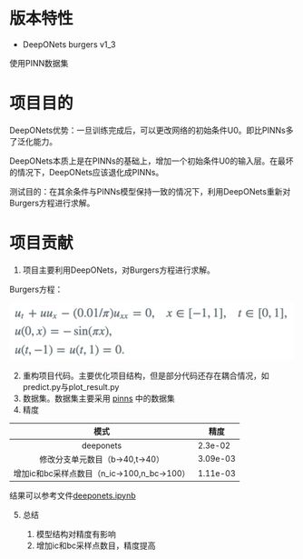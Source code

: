 # 版本特性

- DeepONets burgers v1_3

使用PINN数据集

# 项目目的

DeepONets优势：一旦训练完成后，可以更改网络的初始条件U0。即比PINNs多了泛化能力。

DeepONets本质上是在PINNs的基础上，增加一个初始条件U0的输入层。在最坏的情况下，DeepONets应该退化成PINNs。

测试目的：在其余条件与PINNs模型保持一致的情况下，利用DeepONets重新对Burgers方程进行求解。

# 项目贡献

1. 项目主要利用DeepONets，对Burgers方程进行求解。

Burgers方程：

![](md_file/bugers_equation.png)

2. 重构项目代码。主要优化项目结构，但是部分代码还存在耦合情况，如predict.py与plot_result.py
3. 数据集。数据集主要采用 [pinns](https://github.com/maziarraissi/PINNs.git) 中的数据集
4. 精度

|              模式               | 精度       |
|:-----------------------------:|----------|
|           deeponets           | 2.3e-02  |
|     修改分支单元数目（b->40,t->40）     | 3.09e-03 |
| 增加ic和bc采样点数目（n_ic->100,n_bc->100） | 1.11e-03   |

结果可以参考文件[deeponets.ipynb](result/burgers_v1_3.ipynb)

5. 总结

    1. 模型结构对精度有影响
    2. 增加ic和bc采样点数目，精度提高

